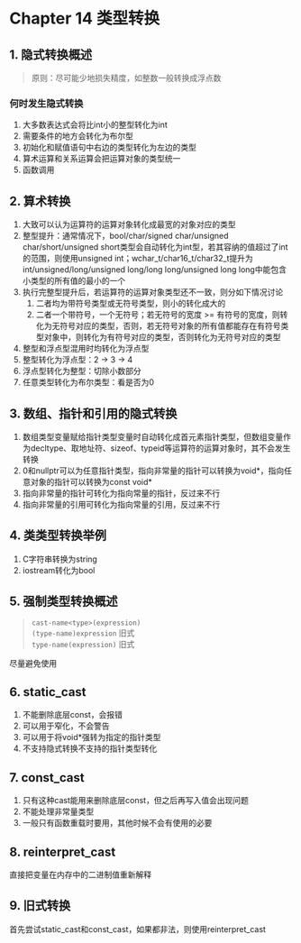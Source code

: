 # Chapter 14 类型转换

## 1. 隐式转换概述

> 原则：尽可能少地损失精度，如整数一般转换成浮点数

### 何时发生隐式转换

1. 大多数表达式会将比int小的整型转化为int
2. 需要条件的地方会转化为布尔型
3. 初始化和赋值语句中右边的类型转化为左边的类型
4. 算术运算和关系运算会把运算对象的类型统一
5. 函数调用

## 2. 算术转换

1. 大致可以认为运算符的运算对象转化成最宽的对象对应的类型
2. 整型提升：通常情况下，bool/char/signed char/unsigned char/short/unsigned short类型会自动转化为int型，若其容纳的值超过了int的范围，则使用unsigned int；wchar_t/char16_t/char32_t提升为int/unsigned/long/unsigned long/long long/unsigned long long中能包含小类型的所有值的最小的一个
3. 执行完整型提升后，若运算符的运算对象类型还不一致，则分如下情况讨论  
    1. 二者均为带符号类型或无符号类型，则小的转化成大的
    2. 二者一个带符号，一个无符号；若无符号的宽度 >= 有符号的宽度，则转化为无符号对应的类型，否则，若无符号对象的所有值都能存在有符号类型对象中，则转化为有符号对应的类型，否则转化为无符号对应的类型
4. 整型和浮点型混用时均转化为浮点型
5. 整型转化为浮点型：2 -> 3 -> 4
6. 浮点型转化为整型：切除小数部分
7. 任意类型转化为布尔类型：看是否为0

## 3. 数组、指针和引用的隐式转换

1. 数组类型变量赋给指针类型变量时自动转化成首元素指针类型，但数组变量作为decltype、取地址符、sizeof、typeid等运算符的运算对象时，其不会发生转换
2. 0和nullptr可以为任意指针类型，指向非常量的指针可以转换为void*，指向任意对象的指针可以转换为const void*
3. 指向非常量的指针可转化为指向常量的指针，反过来不行
4. 指向非常量的引用可转化为指向常量的引用，反过来不行

## 4. 类类型转换举例

1. C字符串转换为string
2. iostream转化为bool

## 5. 强制类型转换概述

> `cast-name<type>(expression)`  
> `(type-name)expression` 旧式  
> `type-name(expression)` 旧式

尽量避免使用

## 6. static_cast

1. 不能删除底层const，会报错
2. 可以用于窄化，不会警告
3. 可以用于将void*强转为指定的指针类型
4. 不支持隐式转换不支持的指针类型转化

## 7. const_cast

1. 只有这种cast能用来删除底层const，但之后再写入值会出现问题
2. 不能处理非常量类型
3. 一般只有函数重载时要用，其他时候不会有使用的必要

## 8. reinterpret_cast

直接把变量在内存中的二进制值重新解释

## 9. 旧式转换

首先尝试static_cast和const_cast，如果都非法，则使用reinterpret_cast

